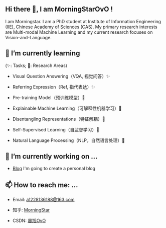 ## Hi there 👋, I am MorningStarOvO !
I am Morningstar. I am a PhD student at Institute of Information Engineering (IIE), Chinese Academy of Sciences (CAS).
My primary research interests are Multi-modal Machine Learning and my current research focuses on Vision-and-Language.

## 🌱 I’m currently learning
(✨: Tasks; :star2:: Research Areas)
* Visual Question Answering（VQA, 视觉问答）✨

* Referring Expression（Ref, 指代表达）✨

* Pre-training Model（预训练模型）:star2:

* Explainable Machine Learning（可解释性机器学习）:star2:

* Disentangling Representations（特征解耦）:star2:

* Self-Supervised Learning（自监督学习）:star2:

* Natural Language Processing（NLP，自然语言处理）:star2:

## 🔭 I’m currently working on ...
* [Blog](https://github.com/MorningStarOvO/MorningStarOvO.github.io) I'm going to create a personal blog

## 📫 How to reach me: ...
* Email: a1228136188@163.com

* 知乎: [MorningStar](https://www.zhihu.com/people/ha-ha-ha-ha-ha-58-78)

* CSDN: [晨旭OvO](https://blog.csdn.net/a1228136188)

<!--
**MorningStarOvO/MorningStarOvO** is a ✨ _special_ ✨ repository because its `README.md` (this file) appears on your GitHub profile.

Here are some ideas to get you started:

- 🔭 I’m currently working on ...
- 🌱 I’m currently learning ...
- 👯 I’m looking to collaborate on ...  # 我在跟谁合作
- 🤔 I’m looking for help with ...
- 💬 Ask me about ...
- 📫 How to reach me: ...
- 😄 Pronouns: ...
- ⚡ Fun fact: ...
-->
